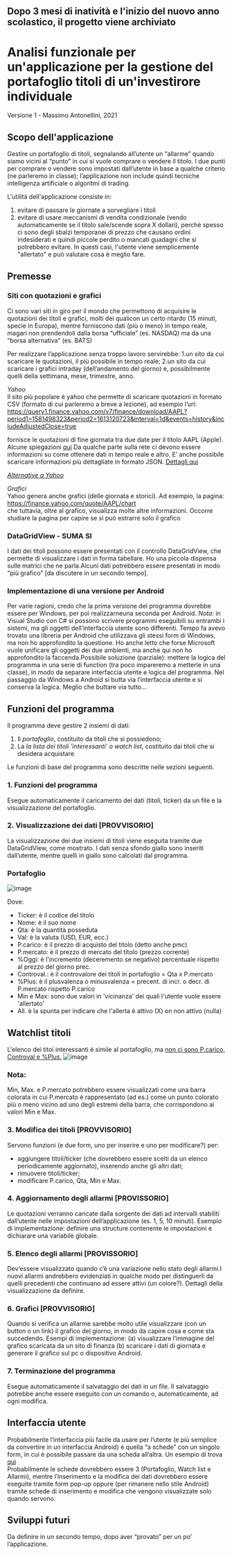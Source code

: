 ## Dopo 3 mesi di inatività e l'inizio del nuovo anno scolastico, il progetto viene archiviato
# Analisi funzionale per un'applicazione per la gestione del portafoglio titoli di un'investirore individuale
Versione 1 - Massimo Antonellini, 2021

## Scopo dell'applicazione
Gestire un portafoglio di titoli, segnalando all’utente un “allarme” quando siamo vicini al “punto” in cui si vuole comprare o vendere il titolo. I due punti per comprare o vendere sono impostati dall’utente in base a qualche criterio (ne parleremo in classe); l’applicazione non include quindi tecniche intelligenza artificiale o algoritmi di trading.

L'utilità dell'applicazione consiste in: 
1. evitare di passare le giornate a sorvegliare i titoli
2. evitare di usare meccanismi di vendita condizionale (vendo automaticamente se il titolo sale/scende sopra X dollari), perchè spesso ci sono degli sbalzi temporanei di prezzo che causano ordini indesiderati e quindi piccole perdito o mancati guadagni che si potrebbero evitare. In questi casi, l'utente viene semplicemente "allertato" e può valutare cosa è meglio fare.

## Premesse
### Siti con quotazioni e grafici
Ci sono vari siti in giro per il mondo che permettono di acquisire le quotazioni dei titoli e grafici, molti dei qualicon un certo ritardo (15 minuti, specie in Europa), mentre forniscono dati (più o meno) in tempo reale, magari non prendendoli dalla borsa “ufficiale” (es. NASDAQ) ma da una “borsa alternativa” (es. BATS)

Per realizzare l’applicazione senza troppo lavoro servirebbe:
1.un sito da cui scaricare le quotazioni, il più possibile in tempo reale;
2.un sito da cui scaricare i grafici intraday (dell’andamento del giorno) e, possibilmente quelli della settimana, mese, trimestre, anno.

_Yahoo_
<br>
Il sito più popolare è yahoo che permette di scaricare quotazioni in formato CSV (formato di cui parleremo a breve a lezione), ad esempio l’url: https://query1.finance.yahoo.com/v7/finance/download/AAPL?period1=1581498323&period2=1613120723&interval=1d&events=history&includeAdjustedClose=true

fornisce le quotazioni di fine giornata tra due date per il titolo AAPL (Apple). Alcune spiegazioni [qui](https://mapleprimes.com/posts/208409-Downloading-Historical-Stock-Quotes)
Da qualche parte sulla rete ci devono essere informazioni su come ottenere dati in tempo reale e altro. E’ anche possibile scaricare informazioni più dettagliate in formato JSON. [Dettagli qui](https://www.stock-data-solutions.com/kb/how-to-load-historical-prices-from-yahoo-finance-to-csv.htm)

[_Alternative a Yahoo_](https://www.quantshare.com/sa-620-10-new-ways-to-download-historical-stock-quotes-for-free)

_Grafici_
<br>
Yahoo genera anche grafici (delle giornata e storici). Ad esempio, la pagina: 
https://finance.yahoo.com/quote/AAPL/chart
<br>
che tuttavia, oltre al grafico, visualizza molte altre informazioni. Occorre studiare la pagina per capire se si può estrarre solo il grafico

### DataGridView - SUMA SI
I dati dei titoli possono essere presentati con il controllo DataGridView, che permette di visualizzare i dati in forma tabellare. Ho una piccola dispensa sulle matrici che ne parla.Alcuni dati potrebbero essere presentati in modo “più grafico” [da discutere in un secondo tempo].

### Implementazione di una versione per Android
Per varie ragioni, credo che la prima versione del programma dovrebbe essere per Windows, per poi realizzarneuna seconda per Android.
*Nota:* in Visual Studio con C# si possono scrivere programmi eseguibili su entrambi i sistemi, ma gli oggetti dell’interfaccia utente sono differenti. Tempo fa avevo trovato una libreria per Android che utilizzava gli stessi form di Windows, ma non ho approfondito la questione. Ho anche letto che forse Microsoft vuole unificare gli oggetti dei due ambienti, ma anche qui non ho approfondito la faccenda.Possibile soluzione (parziale):  mettere la logica del programma in una serie di function (tra poco impareremo a metterle in una classe), in modo da separare interfaccia utente e logica del programma. Nel passaggio da Windows a Android si butta via l’interfaccia utente e si conserva la logica. Meglio che buttare via tutto...
## Funzioni del programma
Il programma deve gestire 2 insiemi di dati:
1. Il *portafoglio*, costituito da titoli che si possiedono;
2. La *la lista dei titoli 'interessanti' o watch list,* costituito dai titoli che si desidera acquistare

Le funzioni di base del programma sono descritte nelle sezioni seguenti. 
### 1. Funzioni del programma 
Esegue automaticamente il caricamento dei dati (titoli, ticker) da un file e la visualizzazione del portafoglio.
### 2. Visualizzazione dei dati [PROVVISORIO]
La visualizzazione dei due insiemi di titoli viene eseguita tramite due DataGridView, come mostrato. I dati senza sfondo giallo sono inseriti dall’utente, mentre quelli in giallo sono calcolati dal programma.
### Portafoglio
![image](https://user-images.githubusercontent.com/114176944/226206818-fb4a0c28-f9c4-436b-a5d8-c927c6312e71.png)

Dove: 
- Ticker: è il codice del titolo
- Nome: è il suo nome
- Qta: è la quantità posseduta
- Val: è la valuta (USD, EUR, ecc.)
- P.carico: è il prezzo di acquisto del titolo (detto anche pmc)
- P.mercato: è il prezzo di mercato del titolo (prezzo corrente)
- %Oggi: è l'incremento (deceremento se negativo) percentuale rispetto al prezzo del giorno prec.
- Controval.: è il controvalore dei titoli in portafoglio = Qta x P.mercato
- %Plus: è il plusvalenza o minusvalenza = precent. di incr. o decr. di P.mercato rispetto P.carico
- Min e Max: sono due valori in 'vicinanza' dei quali l'utente vuole essere 'allertato'
- All. è la spunta per indicare che l'allerta è attivo (X) on non attivo (nulla)

## Watchlist titoli
L'elenco dei titoi interessanti è simile al portafoglio, ma <ins>non ci sono P.carico, Controval e %Plus.</ins>
![image](https://user-images.githubusercontent.com/114176944/226207308-6035b0b0-3a1e-414d-98d7-67064ae2fc59.png)

### Nota:
Min, Max. e P.mercato potrebbero essere visualizzati come una barra colorata in cui P.mercato è rappresentato (ad es.) come un punto colorato più o meno vicino ad uno degli estremi della barra, che corrispondono ai valori Min e Max.

### 3. Modifica dei titoli [PROVVISORIO]
Servono funzioni (e due form, uno per inserire e uno per modificare?) per:
- aggiungere titoli/ticker (che dovrebbero essere scelti da un elenco periodicamente aggiornato), inserendo anche gli altri dati;
- rimuovere titoli/ticker;
- modificare P.carico, Qta, Min e Max.

### 4. Aggiornamento degli allarmi [PROVISSORIO]
Le quotazioni verranno caricate dalla sorgente dei dati ad intervalli stabiliti dall’utente nelle impostazioni dell’applicazione (es. 1, 5, 10 minuti). Esempio di implementazione: definire una structure contenente le impostazioni e dichiarare una variabile globale.

### 5. Elenco degli allarmi [PROVISSORIO]
Dev’essere visualizzato quando c’è una variazione nello stato degli allarmi.I nuovi allarmi andrebbero evidenziati in qualche modo per distinguerli da quelli precedenti che continuano ad essere attivi (un colore?). Dettagli della visualizzazione da definire.

### 6. Grafici [PROVVISORIO]
Quando si verifica un allarme sarebbe molto utile visualizzare (con un button o un link) il grafico del giorno, in modo da capire cosa e come sta succedendo. Esempi di implementazione: (a) visualizzare l’immagine del grafico scaricata da un sito di finanza (b) scaricare i dati di giornata e generare il grafico sul pc o dispositivo Android.

### 7. Terminazione del programma 
Esegue automaticamente il salvataggio dei dati in un file. Il salvataggio potrebbe anche essere eseguito con un comando o, automaticamente, ad ogni modifica.

## Interfaccia utente
Probabilmente l’interfaccia più facile da usare per l’utente (e più semplice da convertire in un interfaccia Android) è quella “a schede” con un singolo form, in cui è possibile passare da una scheda all’altra. Un esempio di trova [qui](https://www.c-sharpcorner.com/article/working-with-tab-control-in-windows-forms-using-visual-studio-2017)
<br>
Probabilmente le schede dovrebbero essere 3 (Portafoglio, Watch list e Allarmi), mentre l’inserimento e la modifica dei dati dovrebbero essere eseguite tramite form pop-up oppure (per rimanere nello stile Android) tramite schede di inserimento e modifica che vengono visualizzate solo quando servono.

## Sviluppi futuri
Da definire in un secondo tempo, dopo aver “provato” per un po’ l’applicazione.
